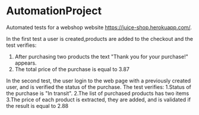 # AutomationProject
Automated tests for a webshop website https://juice-shop.herokuapp.com/.

In the first test a user is created,products are added to the checkout and the test verifies:
  1. After purchasing two products the text "Thank you for your purchase!" appears.
  2. The total price of the purchase is equal to 3.87

In the second test, the user login to the web page with a previously created user, and is verified the status of the purchase. The test verifies: 
  1.Status of the purchase is "In transit".
  2.The list of purchased products has two items
  3.The price of each product is extracted, they are added, and is validated if the result is equal to 2.88
